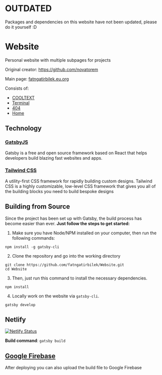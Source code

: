 # OUTDATED
Packages and dependencies on this website have not been updated, please do it yourself :D


# Website
Personal website with multiple subpages for projects 

Original creator: https://github.com/novatorem

Main page: [fatngatirbilek.eu.org](https://fatngatirbilek.eu.org/) 

Consists of:
* [COOLTEXT](https://fatngatirbilek.eu.org/x/adc)
* [Terminal](https://fatngatirbilek.eu.org/x/intro)
* [404](https://fatngatirbilek.eu.org/404)
* [Home](https://fatngatirbilek.eu.org) 


## Technology

### [GatsbyJS](https://www.gatsbyjs.org/)

Gatsby is a free and open source framework based on React that helps developers build blazing fast websites and apps.

### [Tailwind CSS](https://tailwindcss.com/)

A utility-first CSS framework for rapidly building custom designs. Tailwind CSS is a highly customizable, low-level CSS framework that gives you all of the building blocks you need to build bespoke designs

## Building from Source

Since the project has been set up with Gatsby, the build process has become easier than ever.
**Just follow the steps to get started:**

1. Make sure you have Node/NPM installed on your computer, then run the following commands:

```console
npm install -g gatsby-cli
```

2. Clone the repository and go into the working directory

```console
git clone https://github.com/fatngatirbilek/Website.git
cd Website
```

3. Then, just run this command to install the necessary dependencies.

```console
npm install
```

4. Locally work on the website via `gatsby-cli`.

```console
gatsby develop
```

## Netlify

[![Netlify Status](https://api.netlify.com/api/v1/badges/4a7ae458-9b3a-4905-8e97-c313e8b50c39/deploy-status)](https://app.netlify.com/sites/fatngatirbilek/deploys)

**Build command**: `gatsby build`


## [Google Firebase](https://firebase.google.com/)
After deploying you can also upload the build file to Google Firebase



